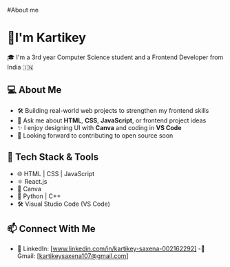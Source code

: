 #About me
# 👋I'm Kartikey

🎓 I'm a 3rd year Computer Science student and a Frontend Developer from India 🇮🇳

## 💻 About Me

- 🛠️ Building real-world web projects to strengthen my frontend skills
- 💬 Ask me about **HTML**, **CSS**, **JavaScript**, or frontend project ideas
- ✨ I enjoy designing UI with **Canva** and coding in **VS Code**
- 📌 Looking forward to contributing to open source soon

## 🧰 Tech Stack & Tools

- 🌐 HTML | CSS | JavaScript
- ⚛️ React.js
- 🎨 Canva
- 🐍 Python | C++
- 🛠️ Visual Studio Code (VS Code)

## 📫 Connect With Me


- 🔗 LinkedIn: [www.linkedin.com/in/kartikey-saxena-002162292]
-🔗 Gmail: [kartikeysaxena107@gmail.com]



